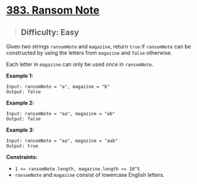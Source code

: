 # [383. Ransom Note](https://leetcode.com/problems/ransom-note/)

> ## Difficulty: Easy

Given two strings `ransomNote` and `magazine`, return `true` if `ransomNote` can be constructed by using the letters from `magazine` and `false` otherwise.

Each letter in `magazine` can only be used once in `ransomNote`.

**Example 1:**

```
Input: ransomNote = "a", magazine = "b"
Output: false
```

**Example 2:**

```
Input: ransomNote = "aa", magazine = "ab"
Output: false
```

**Example 3:**

```
Input: ransomNote = "aa", magazine = "aab"
Output: true
```

**Constraints:**

- `1 <= ransomNote.length, magazine.length <= 10^5`
- `ransomNote` and `magazine` consist of lowercase English letters.
